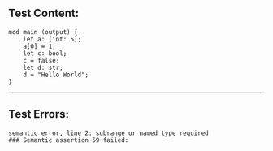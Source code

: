 
Test Content: 
-------------------------
```
mod main (output) {  
    let a: [int: 5];
    a[0] = 1;
    let c: bool;
    c = false;
    let d: str;
    d = "Hello World";
}
```
------------------------

Test Errors:
-------------------------
```
semantic error, line 2: subrange or named type required
### Semantic assertion 59 failed: 
```

